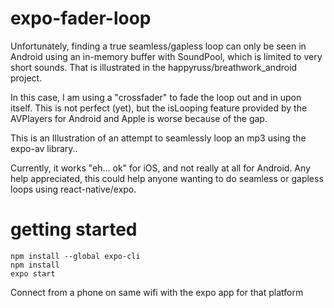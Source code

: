 # expo-fader-loop
Unfortunately, finding a true seamless/gapless loop can only be seen in Android using an in-memory buffer with SoundPool, which is limited to very short sounds. That is illustrated in the happyruss/breathwork_android project.

In this case, I am using a "crossfader" to fade the loop out and in upon itself. This is not perfect (yet), but the isLooping feature provided by the AVPlayers for Android and Apple is worse because of the gap. 

This is an Illustration of an attempt to seamlessly loop an mp3 using the expo-av library..

Currently, it works "eh... ok" for iOS, and not really at all for Android. Any help appreciated, this could help anyone wanting to do seamless or gapless loops using react-native/expo.

# getting started
```
npm install --global expo-cli
npm install
expo start
```
Connect from a phone on same wifi with the expo app for that platform
